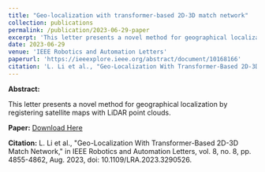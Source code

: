 ```yaml
---
title: "Geo-localization with transformer-based 2D-3D match network"
collection: publications
permalink: /publication/2023-06-29-paper
excerpt: 'This letter presents a novel method for geographical localization by registering satellite maps with LiDAR point clouds.'
date: 2023-06-29
venue: 'IEEE Robotics and Automation Letters'
paperurl: 'https://ieeexplore.ieee.org/abstract/document/10168166'
citation: 'L. Li et al., "Geo-Localization With Transformer-Based 2D-3D Match Network," in IEEE Robotics and Automation Letters, vol. 8, no. 8, pp. 4855-4862, Aug. 2023, doi: 10.1109/LRA.2023.3290526.'
---
```

**Abstract:**

This letter presents a novel method for geographical localization by registering satellite maps with LiDAR point clouds.

**Paper:** [Download Here](https://ieeexplore.ieee.org/abstract/document/10168166)

**Citation:** L. Li et al., "Geo-Localization With Transformer-Based 2D-3D Match Network," in IEEE Robotics and Automation Letters, vol. 8, no. 8, pp. 4855-4862, Aug. 2023, doi: 10.1109/LRA.2023.3290526.
